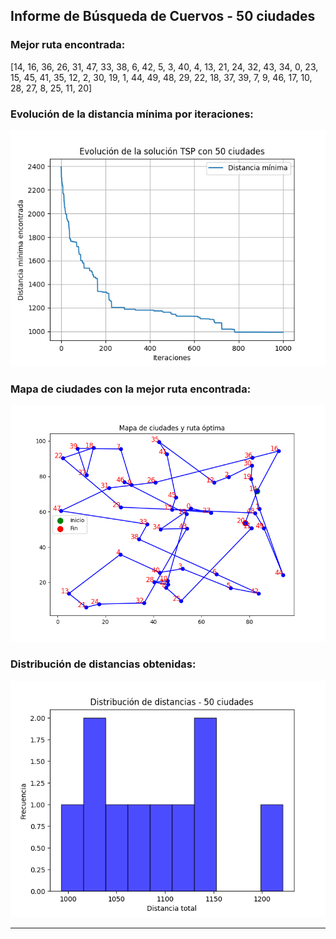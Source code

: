 ## Informe de Búsqueda de Cuervos - 50 ciudades
### Mejor ruta encontrada:
[14, 16, 36, 26, 31, 47, 33, 38, 6, 42, 5, 3, 40, 4, 13, 21, 24, 32, 43, 34, 0, 23, 15, 45, 41, 35, 12, 2, 30, 19, 1, 44, 49, 48, 29, 22, 18, 37, 39, 7, 9, 46, 17, 10, 28, 27, 8, 25, 11, 20]

### Evolución de la distancia mínima por iteraciones:
![Evolución](grafico_50.png)

### Mapa de ciudades con la mejor ruta encontrada:
![Grafo](grafo_50.png)

### Distribución de distancias obtenidas:
![Histograma](histograma_50.png)

---

